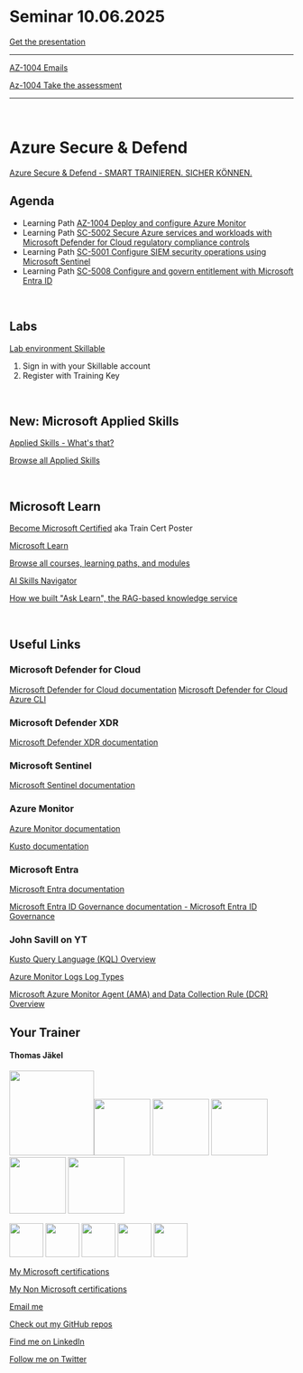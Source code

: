 
[AZ-1004]: https://learn.microsoft.com/en-us/training/paths/deploy-configure-azure-monitor/
[SC-5001]: https://learn.microsoft.com/en-us/training/paths/configure-security-information-event-management-operations-using-microsoft-sentinel/
[SC-5002]: https://learn.microsoft.com/en-us/training/paths/secure-azure-services-workloads-defender-cloud/
[SC-5008]: https://learn.microsoft.com/en-us/training/paths/configure-manage-entitlement-microsoft-entra-id/


# Seminar 10.06.2025

[Get the presentation](pdf/)

---

[AZ-1004 Emails](emails/AZ-1004%20Emails.txt)

[Az-1004 Take the assessment](https://learn.microsoft.com/en-us/credentials/applied-skills/deploy-and-configure-azure-monitor/)

---

<br>

# Azure Secure & Defend

[Azure Secure & Defend - SMART TRAINIEREN. SICHER KÖNNEN.](https://brainymotion.de/training/azure-besserkoennen-sichern-defenden/)

## Agenda

* Learning Path [AZ-1004 Deploy and configure Azure Monitor][AZ-1004]
* Learning Path [SC-5002 Secure Azure services and workloads with Microsoft Defender for Cloud regulatory compliance controls][SC-5002]
* Learning Path [SC-5001 Configure SIEM security operations using Microsoft Sentinel][SC-5001]
* Learning Path [SC-5008 Configure and govern entitlement with Microsoft Entra ID][SC-5008]


<br>


## Labs

[Lab environment Skillable](https://brainymotion.learnondemand.net) 

1. Sign in with your Skillable account 
2. Register with Training Key


<br>


## New: Microsoft Applied Skills

[Applied Skills - What's that?](https://learn.microsoft.com/en-us/credentials/)

[Browse all Applied Skills](https://learn.microsoft.com/en-us/credentials/browse/?credential_types=applied%20skills)


<br>


## Microsoft Learn

[Become Microsoft Certified](https://aka.ms/traincertposter) aka Train Cert Poster

[Microsoft Learn](https://learn.microsoft.com)

[Browse all courses, learning paths, and modules](https://learn.microsoft.com/en-us/training/browse/)

[AI Skills Navigator](https://aiskillsnavigator.microsoft.com/en-us)

[How we built "Ask Learn", the RAG-based knowledge service](https://devblogs.microsoft.com/engineering-at-microsoft/how-we-built-ask-learn-the-rag-based-knowledge-service/)


<br>



## Useful Links


### Microsoft Defender for Cloud

[Microsoft Defender for Cloud documentation](https://learn.microsoft.com/en-us/azure/defender-for-cloud/)
[Microsoft Defender for Cloud Azure CLI](https://learn.microsoft.com/en-us/cli/azure/service-page/microsoft%20defender%20for%20cloud?view=azure-cli-latest)


### Microsoft Defender XDR

[Microsoft Defender XDR documentation](https://learn.microsoft.com/en-us/defender-xdr/)


### Microsoft Sentinel

[Microsoft Sentinel documentation](https://learn.microsoft.com/en-us/azure/sentinel/)


### Azure Monitor

[Azure Monitor documentation](https://learn.microsoft.com/en-us/azure/azure-monitor/)

[Kusto documentation](https://learn.microsoft.com/en-us/kusto/)


### Microsoft Entra

[Microsoft Entra documentation](https://learn.microsoft.com/en-us/entra/)

[Microsoft Entra ID Governance documentation - Microsoft Entra ID Governance](https://learn.microsoft.com/en-us/entra/id-governance/)


### John Savill on YT

[Kusto Query Language (KQL) Overview](https://www.youtube.com/watch?v=Pl8n6GaWEo0)

[Azure Monitor Logs Log Types](https://www.youtube.com/watch?v=lzVQ3NqMnTE)

[Microsoft Azure Monitor Agent (AMA) and Data Collection Rule (DCR) Overview](https://www.youtube.com/watch?v=Z1zDlXCwI9k)


##  Your Trainer
#### Thomas Jäkel

<img src="https://download69118.blob.core.windows.net/anon/Profilbild.jpg" width="150"><img src="https://download69118.blob.core.windows.net/anon/Standard MCT Badge Large.png" width=100>
<a href="https://www.credly.com/badges/72439d56-7895-4b92-84bd-fec12c84fd18/public_url"><img src="https://download69118.blob.core.windows.net/anon/mcse-cloud-platform-and-infrastructure-certified-2016.png" width="100"></a>
<a href="https://learn.microsoft.com/api/credentials/share/en-us/tjaekel/A8E4CC3EAA93F4C2?sharingId=EBAFABC36CF6EBDC"><img src="https://download69118.blob.core.windows.net/anon/microsoft-certified-azure-solutions-architect-expert.png" width=100></a>
<a href="https://www.credly.com/badges/2a1b8f81-8609-4e8f-85d7-dad4f21f84f6/public_url"><img src="https://download69118.blob.core.windows.net/anon/aws-certified-ai-practitioner.png" width=100></a>
<a href="https://www.credly.com/badges/7f2c6c3e-d3e3-4e32-9299-adf3278948a3/public_url"><img src="https://download69118.blob.core.windows.net/anon/instructor-recognition-1-000-students-reached.png" width="100"/></a>

<a href="https://learn.microsoft.com/api/credentials/share/en-us/tjaekel/C27BF4B9C4441987?sharingId=EBAFABC36CF6EBDC"><img src="https://download69118.blob.core.windows.net/anon/apl.png" width=60></a>
<a href="https://learn.microsoft.com/api/credentials/share/en-us/tjaekel/D285AC578545317A?sharingId=EBAFABC36CF6EBDC"><img src="https://download69118.blob.core.windows.net/anon/apl.png" width=60></a>
<a href="https://learn.microsoft.com/api/credentials/share/en-us/tjaekel/218CE025B3002579?sharingId=EBAFABC36CF6EBDC"><img src="https://download69118.blob.core.windows.net/anon/apl.png" width=60></a>
<a href="https://learn.microsoft.com/api/credentials/share/en-us/tjaekel/603D525F71C003A5?sharingId=EBAFABC36CF6EBDC"><img src="https://download69118.blob.core.windows.net/anon/apl.png" width=60></a>
<a href="https://learn.microsoft.com/api/credentials/share/en-us/tjaekel/FF81C50EA1B80D11?sharingId=EBAFABC36CF6EBDC"><img src="https://download69118.blob.core.windows.net/anon/apl.png" width=60></a>


[My Microsoft certifications](https://learn.microsoft.com/en-us/users/tjaekel/transcript/d4yjrcx32nome0r)

[My Non Microsoft certifications](https://www.credly.com/users/thomas-jakel)

[Email me](mailto:thomas.jaekel@brainymotion.de)

[Check out my GitHub repos](https://github.com/www42)

[Find me on LinkedIn](https://linkedin.com/in/tjkkll)

[Follow me on Twitter](https://twitter.com/tjkkll)
